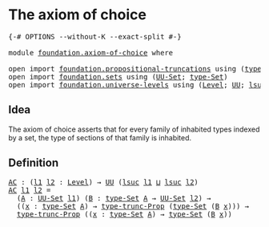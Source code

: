 # The axiom of choice

<pre class="Agda"><a id="32" class="Symbol">{-#</a> <a id="36" class="Keyword">OPTIONS</a> <a id="44" class="Pragma">--without-K</a> <a id="56" class="Pragma">--exact-split</a> <a id="70" class="Symbol">#-}</a>

<a id="75" class="Keyword">module</a> <a id="82" href="foundation.axiom-of-choice.html" class="Module">foundation.axiom-of-choice</a> <a id="109" class="Keyword">where</a>

<a id="116" class="Keyword">open</a> <a id="121" class="Keyword">import</a> <a id="128" href="foundation.propositional-truncations.html" class="Module">foundation.propositional-truncations</a> <a id="165" class="Keyword">using</a> <a id="171" class="Symbol">(</a><a id="172" href="foundation.propositional-truncations.html#1701" class="Postulate">type-trunc-Prop</a><a id="187" class="Symbol">)</a>
<a id="189" class="Keyword">open</a> <a id="194" class="Keyword">import</a> <a id="201" href="foundation.sets.html" class="Module">foundation.sets</a> <a id="217" class="Keyword">using</a> <a id="223" class="Symbol">(</a><a id="224" href="foundation-core.sets.html#1177" class="Function">UU-Set</a><a id="230" class="Symbol">;</a> <a id="232" href="foundation-core.sets.html#1291" class="Function">type-Set</a><a id="240" class="Symbol">)</a>
<a id="242" class="Keyword">open</a> <a id="247" class="Keyword">import</a> <a id="254" href="foundation.universe-levels.html" class="Module">foundation.universe-levels</a> <a id="281" class="Keyword">using</a> <a id="287" class="Symbol">(</a><a id="288" href="Agda.Primitive.html#597" class="Postulate">Level</a><a id="293" class="Symbol">;</a> <a id="295" href="foundation-core.universe-levels.html#222" class="Primitive">UU</a><a id="297" class="Symbol">;</a> <a id="299" href="Agda.Primitive.html#780" class="Primitive">lsuc</a><a id="303" class="Symbol">;</a> <a id="305" href="Agda.Primitive.html#810" class="Primitive Operator">_⊔_</a><a id="308" class="Symbol">)</a>
</pre>
## Idea

The axiom of choice asserts that for every family of inhabited types indexed by a set, the type of sections of that family is inhabited.

## Definition

<pre class="Agda"><a id="AC"></a><a id="485" href="foundation.axiom-of-choice.html#485" class="Function">AC</a> <a id="488" class="Symbol">:</a> <a id="490" class="Symbol">(</a><a id="491" href="foundation.axiom-of-choice.html#491" class="Bound">l1</a> <a id="494" href="foundation.axiom-of-choice.html#494" class="Bound">l2</a> <a id="497" class="Symbol">:</a> <a id="499" href="Agda.Primitive.html#597" class="Postulate">Level</a><a id="504" class="Symbol">)</a> <a id="506" class="Symbol">→</a> <a id="508" href="foundation-core.universe-levels.html#222" class="Primitive">UU</a> <a id="511" class="Symbol">(</a><a id="512" href="Agda.Primitive.html#780" class="Primitive">lsuc</a> <a id="517" href="foundation.axiom-of-choice.html#491" class="Bound">l1</a> <a id="520" href="Agda.Primitive.html#810" class="Primitive Operator">⊔</a> <a id="522" href="Agda.Primitive.html#780" class="Primitive">lsuc</a> <a id="527" href="foundation.axiom-of-choice.html#494" class="Bound">l2</a><a id="529" class="Symbol">)</a>
<a id="531" href="foundation.axiom-of-choice.html#485" class="Function">AC</a> <a id="534" href="foundation.axiom-of-choice.html#534" class="Bound">l1</a> <a id="537" href="foundation.axiom-of-choice.html#537" class="Bound">l2</a> <a id="540" class="Symbol">=</a>
  <a id="544" class="Symbol">(</a><a id="545" href="foundation.axiom-of-choice.html#545" class="Bound">A</a> <a id="547" class="Symbol">:</a> <a id="549" href="foundation-core.sets.html#1177" class="Function">UU-Set</a> <a id="556" href="foundation.axiom-of-choice.html#534" class="Bound">l1</a><a id="558" class="Symbol">)</a> <a id="560" class="Symbol">(</a><a id="561" href="foundation.axiom-of-choice.html#561" class="Bound">B</a> <a id="563" class="Symbol">:</a> <a id="565" href="foundation-core.sets.html#1291" class="Function">type-Set</a> <a id="574" href="foundation.axiom-of-choice.html#545" class="Bound">A</a> <a id="576" class="Symbol">→</a> <a id="578" href="foundation-core.sets.html#1177" class="Function">UU-Set</a> <a id="585" href="foundation.axiom-of-choice.html#537" class="Bound">l2</a><a id="587" class="Symbol">)</a> <a id="589" class="Symbol">→</a>
  <a id="593" class="Symbol">((</a><a id="595" href="foundation.axiom-of-choice.html#595" class="Bound">x</a> <a id="597" class="Symbol">:</a> <a id="599" href="foundation-core.sets.html#1291" class="Function">type-Set</a> <a id="608" href="foundation.axiom-of-choice.html#545" class="Bound">A</a><a id="609" class="Symbol">)</a> <a id="611" class="Symbol">→</a> <a id="613" href="foundation.propositional-truncations.html#1701" class="Postulate">type-trunc-Prop</a> <a id="629" class="Symbol">(</a><a id="630" href="foundation-core.sets.html#1291" class="Function">type-Set</a> <a id="639" class="Symbol">(</a><a id="640" href="foundation.axiom-of-choice.html#561" class="Bound">B</a> <a id="642" href="foundation.axiom-of-choice.html#595" class="Bound">x</a><a id="643" class="Symbol">)))</a> <a id="647" class="Symbol">→</a>
  <a id="651" href="foundation.propositional-truncations.html#1701" class="Postulate">type-trunc-Prop</a> <a id="667" class="Symbol">((</a><a id="669" href="foundation.axiom-of-choice.html#669" class="Bound">x</a> <a id="671" class="Symbol">:</a> <a id="673" href="foundation-core.sets.html#1291" class="Function">type-Set</a> <a id="682" href="foundation.axiom-of-choice.html#545" class="Bound">A</a><a id="683" class="Symbol">)</a> <a id="685" class="Symbol">→</a> <a id="687" href="foundation-core.sets.html#1291" class="Function">type-Set</a> <a id="696" class="Symbol">(</a><a id="697" href="foundation.axiom-of-choice.html#561" class="Bound">B</a> <a id="699" href="foundation.axiom-of-choice.html#669" class="Bound">x</a><a id="700" class="Symbol">))</a>
</pre>